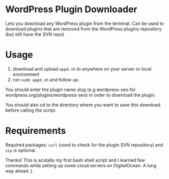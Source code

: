 # WordPress Plugin Downloader
Lets you download any WordPress plugin from the terminal. Can be used to download plugins that are removed from the WordPress plugins repository (but still have the SVN repo)

# Usage
1. download and upload `wppd.sh` to anywhere on your server or local environment
2. run `sudo wppd.sh` and follow up.

You should enter the plugin name slug (e.g wordpress-seo for wordpress.org/plugins/wordpress-seo) in order to download the plugin.

You should also cd to the directory where you want to save this download before calling the script.

# Requirements
Required packages: `curl` (used to check for the plugin SVN repository) and `zip` is optional.

Thanks! This is acutally my first bash shell script and I learned few commands while setting up some cloud servers on DigitalOcean. A long way ahead :)
